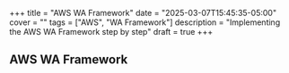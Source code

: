 +++
title = "AWS WA Framework"
date = "2025-03-07T15:45:35-05:00"
cover = ""
tags = ["AWS", "WA Framework"]
description = "Implementing the AWS WA Framework step by step"
draft = true
+++

## AWS WA Framework
